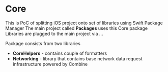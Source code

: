 # Core

This is PoC of splitting iOS project onto set of libraries using Swift Package Manager
The main project called **Packages** uses this Core package
Libraries are plugged to the main project via ... 

Package consists from two libraries
- **CoreHelpers** - contains couple of formatters
- **Networking** - library that contains base network data request infrastructure powered by Combine
  


